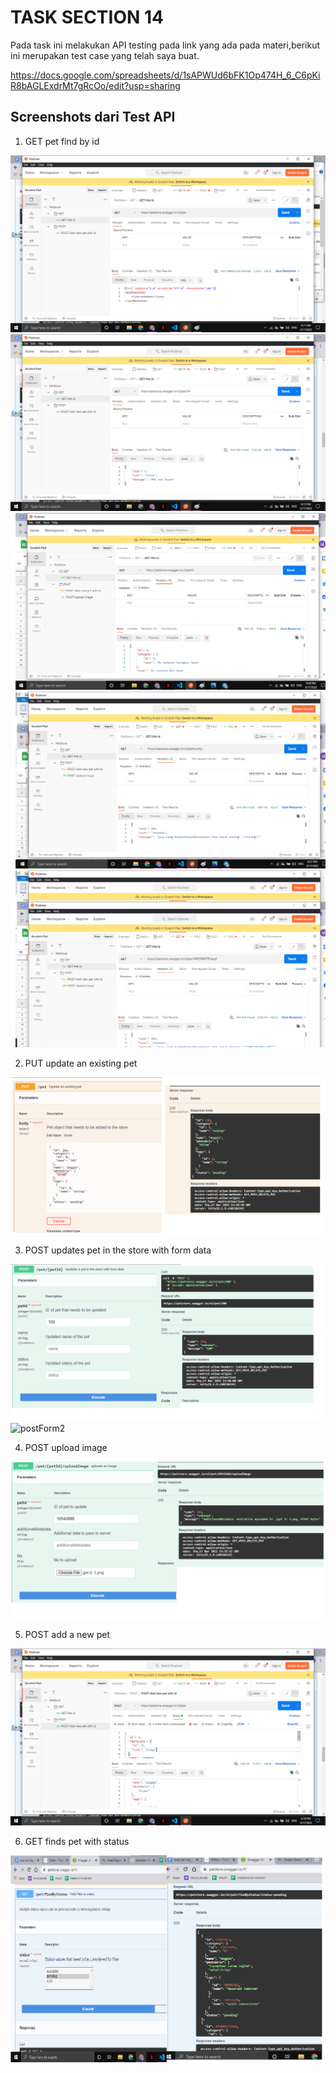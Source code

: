 # TASK SECTION 14

Pada task ini melakukan API testing pada link yang ada pada materi,berikut ini merupakan test case yang telah saya buat.

https://docs.google.com/spreadsheets/d/1sAPWUd6bFK1Op474H_6_C6pKiR8bAGLExdrMt7gRcOo/edit?usp=sharing

## Screenshots dari Test API

1) GET pet find by id

![getTC1](./getTC1.png)
![getTC2](./getTC2.png)
![getTC3](./getTC3.png)
![getTC4](./getTC4.png)
![getTC5](./getTC5.png)

2) PUT update an existing pet

![putstatus](./putstatus.png)

3) POST updates pet in the store with form data

![postForm](./postForm.png)
![postForm2](./postForm2.png)

4) POST upload image

![PostImage](./PostImage.png)

5) POST add a new pet 

![posPetId](./postPetId.png)

6) GET finds pet with status

![getStatus](./getStatus.png)